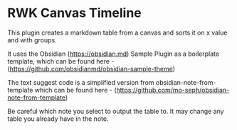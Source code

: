 # RWK Canvas Timeline

This plugin creates a markdown table from a canvas and sorts it on x value and with groups.

It uses the Obsidian (https://obsidian.md) Sample Plugin as a boilerplate template, which can be found here - (https://github.com/obsidianmd/obsidian-sample-theme)

The text suggest code is a simplified version from obsidian-note-from-template which can be found here - (https://github.com/mo-seph/obsidian-note-from-template)

Be careful which note you select to output the table to. It may change any table you already have in the note.


